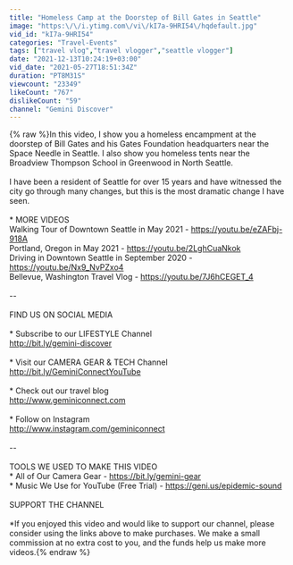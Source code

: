 ```yaml
---
title: "Homeless Camp at the Doorstep of Bill Gates in Seattle"
image: "https:\/\/i.ytimg.com\/vi\/kI7a-9HRI54\/hqdefault.jpg"
vid_id: "kI7a-9HRI54"
categories: "Travel-Events"
tags: ["travel vlog","travel vlogger","seattle vlogger"]
date: "2021-12-13T10:24:19+03:00"
vid_date: "2021-05-27T18:51:34Z"
duration: "PT8M31S"
viewcount: "23349"
likeCount: "767"
dislikeCount: "59"
channel: "Gemini Discover"
---
```

{% raw %}In this video, I show you a homeless encampment at the doorstep of Bill Gates and his Gates Foundation headquarters near the Space Needle in Seattle. I also show you homeless tents near the Broadview Thompson School in Greenwood in North Seattle.<br /><br />I have been a resident of Seattle for over 15 years and have witnessed the city go through many changes, but this is the most dramatic change I have seen.<br /><br />* MORE VIDEOS<br />Walking Tour of Downtown Seattle in May 2021 - <a rel="nofollow" target="blank" href="https://youtu.be/eZAFbj-918A">https://youtu.be/eZAFbj-918A</a><br />Portland, Oregon in May 2021 - <a rel="nofollow" target="blank" href="https://youtu.be/2LghCuaNkok">https://youtu.be/2LghCuaNkok</a><br />Driving in Downtown Seattle in September 2020 - <a rel="nofollow" target="blank" href="https://youtu.be/Nx9_NvPZxo4">https://youtu.be/Nx9_NvPZxo4</a><br />Bellevue, Washington Travel Vlog - <a rel="nofollow" target="blank" href="https://youtu.be/7J6hCEGET_4">https://youtu.be/7J6hCEGET_4</a><br /><br />--<br /><br />FIND US ON SOCIAL MEDIA<br /><br />* Subscribe to our LIFESTYLE Channel<br /><a rel="nofollow" target="blank" href="http://bit.ly/gemini-discover">http://bit.ly/gemini-discover</a><br /><br />* Visit our CAMERA GEAR &amp; TECH Channel<br /><a rel="nofollow" target="blank" href="http://bit.ly/GeminiConnectYouTube">http://bit.ly/GeminiConnectYouTube</a><br /><br />* Check out our travel blog<br /><a rel="nofollow" target="blank" href="http://www.geminiconnect.com">http://www.geminiconnect.com</a><br /><br />* Follow on Instagram<br /><a rel="nofollow" target="blank" href="http://www.instagram.com/geminiconnect">http://www.instagram.com/geminiconnect</a><br /><br />--<br /><br />TOOLS WE USED TO MAKE THIS VIDEO<br />* All of Our Camera Gear - <a rel="nofollow" target="blank" href="https://bit.ly/gemini-gear">https://bit.ly/gemini-gear</a><br />* Music We Use for YouTube (Free Trial) - <a rel="nofollow" target="blank" href="https://geni.us/epidemic-sound">https://geni.us/epidemic-sound</a><br /><br />SUPPORT THE CHANNEL<br /><br />*If you enjoyed this video and would like to support our channel, please consider using the links above to make purchases. We make a small commission at no extra cost to you, and the funds help us make more videos.{% endraw %}

